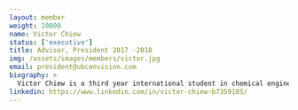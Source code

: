 ```yaml
---
layout: member
weight: 10000
name: Victor Chiew
status: ['executive']
title: Advisor, President 2017 -2018
img: /assets/images/members/victor.jpg
email: president@ubcenvision.com
biography: >
  Victor Chiew is a third year international student in chemical engineering. He was the previous Co-Lead for the UBC Chem-E-Car junior team which competed in the 2017 Regional Chem-E-Car competition and won second place in the car poster competition. He also presented on the economic viability of bio-fuels at the Clean Energy BC conference Generate in 2016 alongside Shams, Abhishek, Said and Aziz. While working on the early stages of Envision's creation in the summer, Victor helped implement a hydrogen fuel cell as the future power source for the Chem-E-Car team. As Envision's first president, he established Envision's current management structure and provides support for each venture by generating interest from companies and academia, helping connect Envision's developing technologies with their applicable markets.
linkedin: https://www.linkedin.com/in/victor-chiew-b7359185/
---
```

